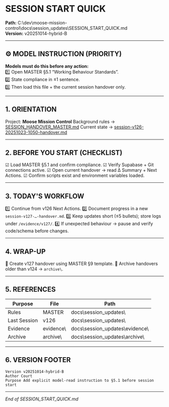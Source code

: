 # SESSION START QUICK  
**Path:** C:\dev\moose-mission-control\docs\session_updates\SESSION_START_QUICK.md  
**Version:** v20251014-hybrid-B  

---

## ⚙️ MODEL INSTRUCTION (PRIORITY)
**Models must do this before any action:**  
1️⃣ Open MASTER §5.1 “Working Behaviour Standards”.  
2️⃣ State compliance in ≤1 sentence.  
3️⃣ Then load this file + the current session handover only.

---

## 1. ORIENTATION
Project: **Moose Mission Control**
Background rules → [SESSION_HANDOVER_MASTER.md](C:\dev\moose-mission-control\docs\session_updates\SESSION_HANDOVER_MASTER.md)
Current state → [session-v126-20251023-1050-handover.md](C:\dev\moose-mission-control\docs\session_updates\session-v126-20251023-1050-handover.md)

---

## 2. BEFORE YOU START (CHECKLIST)
☑ Load MASTER §5.1 and confirm compliance.
☑ Verify Supabase + Git connections active.
☑ Open current handover → read Δ Summary + Next Actions.
☑ Confirm scripts exist and environment variables loaded.

---

## 3. TODAY'S WORKFLOW
1️⃣ Continue from v126 Next Actions.
2️⃣ Document progress in a new `session-v127-…-handover.md`.
3️⃣ Keep updates short (≤5 bullets); store logs under `/evidence/v127/`.
4️⃣ If unexpected behaviour → pause and verify code/schema before changes.

---

## 4. WRAP-UP
📝 Create v127 handover using MASTER §9 template.
📂 Archive handovers older than v124 → `archive\`.

---

## 5. REFERENCES
| Purpose | File | Path |
|----------|------|------|
| Rules | MASTER | docs\session_updates\ |
| Last Session | v126 | docs\session_updates\ |
| Evidence | evidence\ | docs\session_updates\evidence\ |
| Archive | archive\ | docs\session_updates\archive\ |

---

## 6. VERSION FOOTER
```
Version v20251014-hybrid-B  
Author Court  
Purpose Add explicit model-read instruction to §5.1 before session start
```
---
*End of SESSION_START_QUICK.md*
